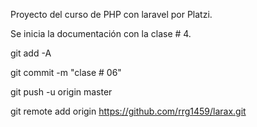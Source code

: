 Proyecto del curso de PHP con laravel por Platzi.

Se inicia la documentación con la clase # 4.

git add -A

git commit -m "clase # 06"

git push -u origin master





git remote add origin https://github.com/rrg1459/larax.git
